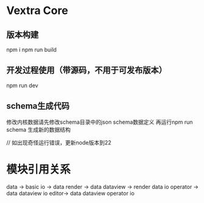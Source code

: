 # Vextra Core



## 版本构建
npm i
npm run build<br>


## 开发过程使用（带源码，不用于可发布版本）
npm run dev<br>


## schema生成代码
修改内核数据请先修改schema目录中的json schema数据定义
再运行npm run schema 生成新的数据结构


// 如出现奇怪运行错误，更新node版本到22


# 模块引用关系
data -> basic
io ->   data
render -> data
dataview -> render
            data
            io
operator -> data
        dataview
        io
editor->    data
            dataview
            operator
            io
